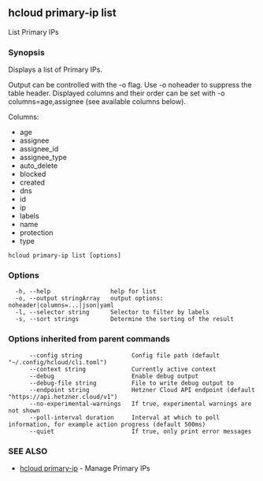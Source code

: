 ## hcloud primary-ip list

List Primary IPs

### Synopsis

Displays a list of Primary IPs.

Output can be controlled with the -o flag. Use -o noheader to suppress the
table header. Displayed columns and their order can be set with
-o columns=age,assignee (see available columns below).

Columns:
 - age
 - assignee
 - assignee_id
 - assignee_type
 - auto_delete
 - blocked
 - created
 - dns
 - id
 - ip
 - labels
 - name
 - protection
 - type

```
hcloud primary-ip list [options]
```

### Options

```
  -h, --help                 help for list
  -o, --output stringArray   output options: noheader|columns=...|json|yaml
  -l, --selector string      Selector to filter by labels
  -s, --sort strings         Determine the sorting of the result
```

### Options inherited from parent commands

```
      --config string              Config file path (default "~/.config/hcloud/cli.toml")
      --context string             Currently active context
      --debug                      Enable debug output
      --debug-file string          File to write debug output to
      --endpoint string            Hetzner Cloud API endpoint (default "https://api.hetzner.cloud/v1")
      --no-experimental-warnings   If true, experimental warnings are not shown
      --poll-interval duration     Interval at which to poll information, for example action progress (default 500ms)
      --quiet                      If true, only print error messages
```

### SEE ALSO

* [hcloud primary-ip](hcloud_primary-ip.md)	 - Manage Primary IPs
